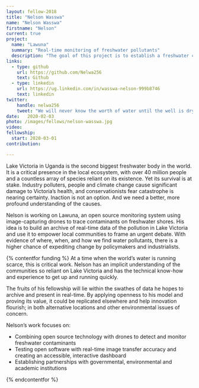 ```yaml
---
layout: fellow-2018
title: "Nelson Wasswa"
name: "Nelson Wasswa"
firstname: "Nelson"
current: true
project:
  name: "Lawuna"
  summary: "Real-time monitoring of freshwater pollutants"
  description: "The goal of this project is to establish a freshwater contaminant monitoring system and empower Ugandan communities with rich, open environmental data."
links:
  - type: github
    url: https://github.com/Nelwa256
    text: Github
  - type: linkedin
    url: https://ug.linkedin.com/in/wasswa-nelson-999b8746
    text: linkedin
twitter:
    handle: nelwa256
    tweet: "We will never know the worth of water until the well is dry - Thomas Fuller."
date:   2020-02-03
photo: /images/fellows/nelson-wasswa.jpg
video:
fellowship:
  start: 2020-03-01
contribution:

---
```

Lake Victoria in Uganda is the second biggest freshwater body in the world. It is a critical presence in the local ecosystem, with over 40 million people and a countless array of species reliant on its existence. Yet its survival is at stake. Industry polluters, people and climate change cause significant damage to Victoria’s health, and conservationists fear catastrophe is nearing certainty. Inaction is not an option. And we need a better, more profound understanding of the causes.

Nelson is working on Lawuna, an open source monitoring system using image-capturing drones to trace contaminants on freshwater shores. His idea is to build an archive of real-time data of the pollution in Lake Victoria and use it to empower local communities to frame an urgent debate. With evidence of where, when, and how we find water pollutants, there is a higher chance of expediting change by policymakers and industrialists. 

{% contentfor funding %}
At a time when the world’s water is running scarce, this is critical work. Nelson has an implicit understanding of the communities so reliant on Lake Victoria and has the technical know-how and experience to get up and running quickly. 

The fruits of his fellowship will lie within the swathes of data he hopes to archive and present in real-time. By applying openness to his model and proving its value, it could be replicated elsewhere and help innovation flourish; in both alternative locations and other environmental issues of concern.


Nelson’s work focuses on: 

- Combining open source technology with drones to detect and monitor freshwater contaminants
- Testing open software with real-time image transfer accuracy and creating an accessible, interactive dashboard
- Establishing partnerships with governmental, environmental and academic institutions

{% endcontentfor %}